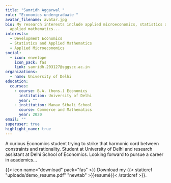 ```yaml
---
title: "Samridh Aggarwal "
role: "Economics undergraduate "
avatar_filename: avatar.jpg
bio: My research interests include applied microeconomics, statistics and
  applied mathematics...
interests:
  - Development Economics
  - Statistics and Applied Mathematics
  - Applied Microeconomics
social:
  - icon: envelope
    icon_pack: fas
    link: samridh.203127@sggscc.ac.in
organizations:
  - name: University of Delhi
education:
  courses:
    - course: B.A. (hons.) Economics
      institution: University of Delhi
      year: ""
    - institution: Manav Sthali School
      course: Commerce and Mathematics
      year: 2020
email: ""
superuser: true
highlight_name: true
---
```

A curious Economics student trying to strike that harmonic cord between constraints and rationality. Student at University of Delhi and research assistant at Delhi School of Economics. Looking forward to pursue a career in academics...

{{< icon name="download" pack="fas" >}} Download my {{< staticref "uploads/demo_resume.pdf" "newtab" >}}resumé{{< /staticref >}}.
